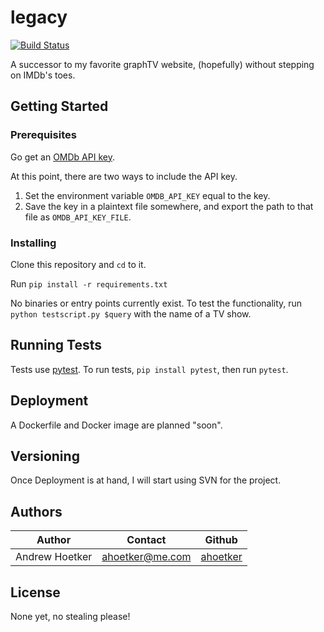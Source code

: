 # legacy
[![Build Status](https://travis-ci.org/ahoetker/legacy.svg?branch=master)](https://travis-ci.org/ahoetker/legacy)

A successor to my favorite graphTV website, (hopefully) without stepping on
IMDb's toes.

## Getting Started

### Prerequisites
Go get an [OMDb API key](http://www.omdbapi.com/apikey.aspx).

At this point, there are two ways to include the API key.

1. Set the environment variable `OMDB_API_KEY` equal to the key.
2. Save the key in a plaintext file somewhere, and export the path to that
file as  `OMDB_API_KEY_FILE`.

### Installing
Clone this repository and `cd` to it.

Run `pip install -r requirements.txt`

No binaries or entry points currently exist. To test the functionality, run
`python testscript.py $query` with the name of a TV show.
## Running Tests
Tests use [pytest](https://docs.pytest.org/en/latest/). To run tests,
`pip install pytest`, then run `pytest`.



## Deployment
A Dockerfile and Docker image are planned "soon".

## Versioning
Once Deployment is at hand, I will start using SVN for the project.

## Authors
Author | Contact | Github
--- | --- | ---
Andrew Hoetker | ahoetker@me.com | [ahoetker](https://github.com/ahoetker)

## License
None yet, no stealing please!
